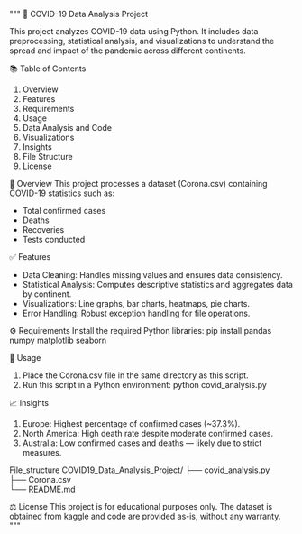 """
🦠 COVID-19 Data Analysis Project

This project analyzes COVID-19 data using Python. It includes data preprocessing, statistical analysis, and visualizations
to understand the spread and impact of the pandemic across different continents.

📚 Table of Contents
1. Overview
2. Features
3. Requirements
4. Usage
5. Data Analysis and Code
6. Visualizations
7. Insights
8. File Structure
9. License

📝 Overview
This project processes a dataset (Corona.csv) containing COVID-19 statistics such as:
- Total confirmed cases
- Deaths
- Recoveries
- Tests conducted

✅ Features
- Data Cleaning: Handles missing values and ensures data consistency.
- Statistical Analysis: Computes descriptive statistics and aggregates data by continent.
- Visualizations: Line graphs, bar charts, heatmaps, pie charts.
- Error Handling: Robust exception handling for file operations.

⚙️ Requirements
Install the required Python libraries:
    pip install pandas numpy matplotlib seaborn

🚀 Usage
1. Place the Corona.csv file in the same directory as this script.
2. Run this script in a Python environment:
    python covid_analysis.py

📈 Insights
1. Europe: Highest percentage of confirmed cases (~37.3%).
2. North America: High death rate despite moderate confirmed cases.
3. Australia: Low confirmed cases and deaths — likely due to strict measures.

File_structure 
COVID19_Data_Analysis_Project/
├── covid_analysis.py   
├── Corona.csv          
└── README.md           


⚖️ License
This project is for educational purposes only. The dataset is obtained from kaggle and code are provided as-is, without any warranty.
"""
